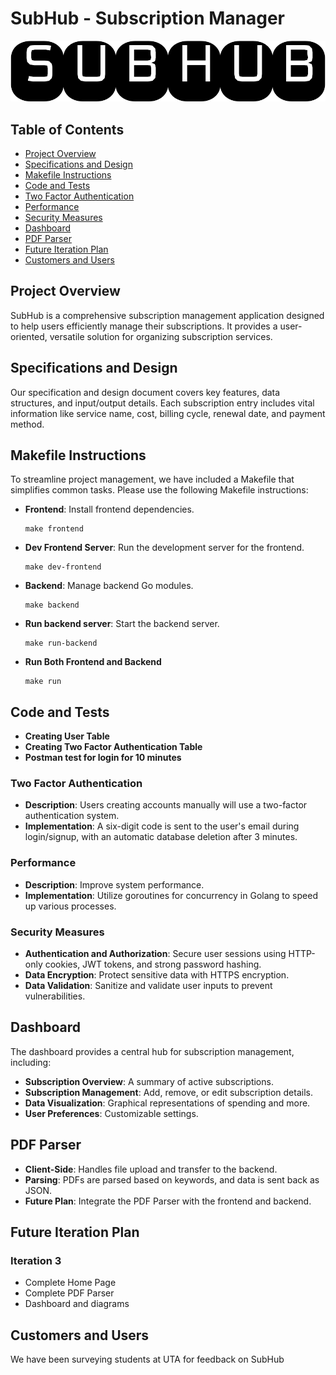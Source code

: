 # SubHub - Subscription Manager

<img src="frontend/src/assets/Untitledpic.svg"/>

## Table of Contents

- [Project Overview](#project-overview)
- [Specifications and Design](#specifications-and-design)
- [Makefile Instructions](#makefile-instructions)
- [Code and Tests](#code-and-tests)
- [Two Factor Authentication](#two-factor-authentication)
- [Performance](#performance)
- [Security Measures](#security-measures)
- [Dashboard](#dashboard)
- [PDF Parser](#pdf-parser)
- [Future Iteration Plan](#future-iteration-plan)
- [Customers and Users](#customers-and-users)

## Project Overview

SubHub is a comprehensive subscription management application designed to help users efficiently manage their subscriptions. It provides a user-oriented, versatile solution for organizing subscription services.

## Specifications and Design

Our specification and design document covers key features, data structures, and input/output details. Each subscription entry includes vital information like service name, cost, billing cycle, renewal date, and payment method.

## Makefile Instructions

To streamline project management, we have included a Makefile that simplifies common tasks. Please use the following Makefile instructions:

- **Frontend**: Install frontend dependencies.
  ```shell
  make frontend
  ```
- **Dev Frontend Server**: Run the development server for the frontend.
  ```shell
  make dev-frontend
  ```
- **Backend**: Manage backend Go modules.
  ```shell
  make backend
  ```
- **Run backend server**: Start the backend server.
  ```shell
  make run-backend
  ```
- **Run Both Frontend and Backend**
  ```shell
  make run
  ```

## Code and Tests

- **Creating User Table**
- **Creating Two Factor Authentication Table**
- **Postman test for login for 10 minutes**

### Two Factor Authentication

- **Description**: Users creating accounts manually will use a two-factor authentication system.
- **Implementation**: A six-digit code is sent to the user's email during login/signup, with an automatic database deletion after 3 minutes.

### Performance

- **Description**: Improve system performance.
- **Implementation**: Utilize goroutines for concurrency in Golang to speed up various processes.

### Security Measures

- **Authentication and Authorization**: Secure user sessions using HTTP-only cookies, JWT tokens, and strong password hashing.
- **Data Encryption**: Protect sensitive data with HTTPS encryption.
- **Data Validation**: Sanitize and validate user inputs to prevent vulnerabilities.

## Dashboard

The dashboard provides a central hub for subscription management, including:

- **Subscription Overview**: A summary of active subscriptions.
- **Subscription Management**: Add, remove, or edit subscription details.
- **Data Visualization**: Graphical representations of spending and more.
- **User Preferences**: Customizable settings.

## PDF Parser

- **Client-Side**: Handles file upload and transfer to the backend.
- **Parsing**: PDFs are parsed based on keywords, and data is sent back as JSON.
- **Future Plan**: Integrate the PDF Parser with the frontend and backend.

## Future Iteration Plan

### Iteration 3

- Complete Home Page
- Complete PDF Parser
- Dashboard and diagrams

## Customers and Users

We have been surveying students at UTA for feedback on SubHub
